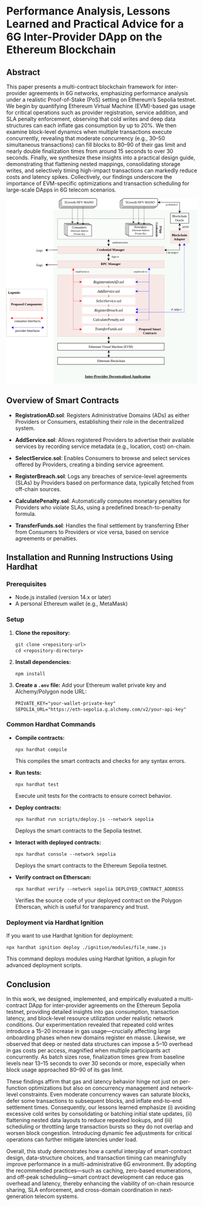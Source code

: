 
# Performance Analysis, Lessons Learned and Practical Advice for a 6G Inter-Provider DApp on the Ethereum Blockchain

## Abstract

This paper presents a multi-contract blockchain framework for inter-provider agreements in 6G networks, emphasizing performance analysis under a realistic Proof-of-Stake (PoS) setting on Ethereum’s Sepolia testnet. We begin by quantifying Ethereum Virtual Machine (EVM)-based gas usage for critical operations such as provider registration, service addition, and SLA penalty enforcement, observing that cold writes and deep data structures can each inflate gas consumption by up to 20\%. We then examine block-level dynamics when multiple transactions execute concurrently, revealing that moderate concurrency (e.g., 30–50 simultaneous transactions) can fill blocks to 80–90 of their gas limit and nearly double finalization times from around 15 seconds to over 30 seconds. Finally, we synthesize these insights into a practical design guide, demonstrating that flattening nested mappings, consolidating storage writes, and selectively timing high-impact transactions can markedly reduce costs and latency spikes. Collectively, our findings underscore the importance of EVM-specific optimizations and transaction scheduling for large-scale DApps in 6G telecom scenarios.



![Proposed Framework](Proposed_Framework.png)

## Overview of Smart Contracts

- **RegistrationAD.sol**: Registers Administrative Domains (ADs) as either Providers or Consumers, establishing their role in the decentralized system.

- **AddService.sol**: Allows registered Providers to advertise their available services by recording service metadata (e.g., location, cost) on-chain.

- **SelectService.sol**: Enables Consumers to browse and select services offered by Providers, creating a binding service agreement.

- **RegisterBreach.sol**: Logs any breaches of service-level agreements (SLAs) by Providers based on performance data, typically fetched from off-chain sources.

- **CalculatePenalty.sol**: Automatically computes monetary penalties for Providers who violate SLAs, using a predefined breach-to-penalty formula.

- **TransferFunds.sol**: Handles the final settlement by transferring Ether from Consumers to Providers or vice versa, based on service agreements or penalties.




## Installation and Running Instructions Using Hardhat

### Prerequisites

- Node.js installed (version 14.x or later)
- A personal Ethereum wallet (e.g., MetaMask)

### Setup

1. **Clone the repository:**
   ```
   git clone <repository-url>
   cd <repository-directory>
   ```

2. **Install dependencies:**
   ```
   npm install
   ```

3. **Create a `.env` file:**
   Add your Ethereum wallet private key and Alchemy/Polygon node URL:
   ```
   PRIVATE_KEY="your-wallet-private-key"
   SEPOLIA_URL="https://eth-sepolia.g.alchemy.com/v2/your-api-key"

   ```

### Common Hardhat Commands

- **Compile contracts:**
  ```
  npx hardhat compile
  ```
  This compiles the smart contracts and checks for any syntax errors.

- **Run tests:**
  ```
  npx hardhat test
  ```
  Execute unit tests for the contracts to ensure correct behavior.

- **Deploy contracts:**
  ```
  npx hardhat run scripts/deploy.js --network sepolia
  ```
  Deploys the smart contracts to the Sepolia testnet.

- **Interact with deployed contracts:**
  ```
  npx hardhat console --network sepolia
  ```
  Deploys the smart contracts to the Ethereum Sepolia testnet.

- **Verify contract on Etherscan:**
  ```
  npx hardhat verify --network sepolia DEPLOYED_CONTRACT_ADDRESS
  ```
  Verifies the source code of your deployed contract on the Polygon Etherscan, which is useful for transparency and trust.

### Deployment via Hardhat Ignition

If you want to use Hardhat Ignition for deployment:
```
npx hardhat ignition deploy ./ignition/modules/file_name.js
```
This command deploys modules using Hardhat Ignition, a plugin for advanced deployment scripts.

## Conclusion

In this work, we designed, implemented, and empirically evaluated a multi-contract DApp for inter-provider agreements on the Ethereum Sepolia testnet, providing detailed insights into gas consumption, transaction latency, and block-level resource utilization under realistic network conditions. Our experimentation revealed that repeated cold writes introduce a 15–20 increase in gas usage—crucially affecting large onboarding phases when new domains register en masse. Likewise, we observed that deep or nested data structures can impose a 5–10 overhead in gas costs per access, magnified when multiple participants act concurrently. As batch sizes rose, finalization times grew from baseline levels near 13–15 seconds to over 30 seconds or more, especially when block usage approached 80–90 of its gas limit.

These findings affirm that gas and latency behavior hinge not just on per-function optimizations but also on concurrency management and network-level constraints. Even moderate concurrency waves can saturate blocks, defer some transactions to subsequent blocks, and inflate end-to-end settlement times. Consequently, our lessons learned emphasize (i) avoiding excessive cold writes by consolidating or batching initial state updates, (ii) flattening nested data layouts to reduce repeated lookups, and (iii) scheduling or throttling large transaction bursts so they do not overlap and worsen block congestion. Introducing dynamic fee adjustments for critical operations can further mitigate latencies under load.

Overall, this study demonstrates how a careful interplay of smart-contract design, data-structure choices, and transaction timing can meaningfully improve performance in a multi-administrative 6G environment. By adopting the recommended practices—such as caching, zero-based enumerations, and off-peak scheduling—smart contract development can reduce gas overhead and latency, thereby enhancing the viability of on-chain resource sharing, SLA enforcement, and cross-domain coordination in next-generation telecom systems.
